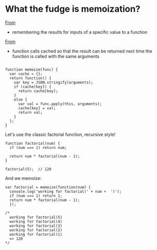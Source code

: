 What the fudge is memoization?
==========
[From](https://addyosmani.com/blog/faster-javascript-memoization/)

* remembering the results for inputs of a specific value to a function

[From](http://inlehmansterms.net/2015/03/01/javascript-memoization/)

* function calls cached so that the result can be returned next time the function is called with the same arguments

```

function memoize(func) {
  var cache = {};
  return function() {
    var key = JSON.stringify(arguments);
    if (cache[key]) {
      return cache[key];
    }
    else {
      var val = func.apply(this, arguments);
      cache[key] = val;
      return val;
    }
  };
}

```

Let's use the classic factorial function, recursive style!

```
function factorial(num) {
  if (num === 1) return num;

  return num * factorial(num - 1);
}

factorial(5);  // 120

```

And we memoize:

```
var factorial = memoize(function(num) {
  console.log('working for factorial(' + num +  ')');
  if (num === 1) return 1;
  return num * factorial(num - 1);
  });

/*
  working for factorial(5)
  working for factorial(4)
  working for factorial(3)
  working for factorial(2)
  working for factorial(1)
  => 120
*/

```
